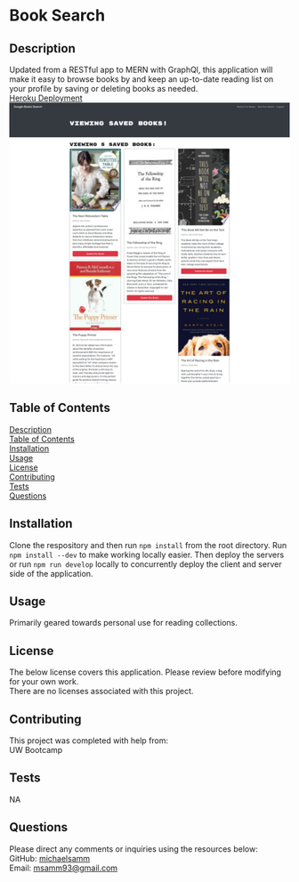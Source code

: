 
  # Book Search 

  ## Description
  Updated from a RESTful app to MERN with GraphQl, this application will make it easy to browse books by and keep an up-to-date reading list on your profile by saving or deleting books as needed.  
  [Heroku Deployment](https://shrouded-meadow-24823.herokuapp.com/)  
  ![Book covers](/client/public/booksearch-screenshot.png)

  ## Table of Contents
  [Description](#description)  
  [Table of Contents](#table-of-contents)  
  [Installation](#installation)  
  [Usage](#usage)  
  [License](#license)  
  [Contributing](#contributing)  
  [Tests](#tests)  
  [Questions](#questions)

  ## Installation
  Clone the respository and then run `npm install` from the root directory. Run `npm install --dev` to make working locally easier. Then deploy the servers or run `npm run develop` locally to concurrently deploy the client and server side of the application.

  ## Usage
  Primarily geared towards personal use for reading collections.

  ## License
  The below license covers this application. Please review before modifying for your own work.  
  There are no licenses associated with this project.

  ## Contributing
  This project was completed with help from:  
  UW Bootcamp

  ## Tests
  NA

  ## Questions
  Please direct any comments or inquiries using the resources below:  
  GitHub: [michaelsamm](https://github.com/michaelsamm)  
  Email: <msamm93@gmail.com>
